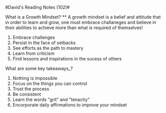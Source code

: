 #David's Reading Notes (102)#

What is a Growth Mindset? ** A growth mindset is a belief and attitude that in order to learn and grow, one must embrace challaneges and believe in their abilities to achieve more than what is required of themselves!

1. Embrace challenges
2. Persist in the face of setbacks
3. See efforts as the path to mastery
4. Learn from criticism
5. Find lessons and inspirations in the sucess of others

What are some key takeaways_?

1. Nothing is impossible
2. Focus on the things you can control
3. Trust the process
4. Be consistent
5. Learn the words "grit" and "tenacity"
6. Encorporate daily affirmations to improve your mindset






